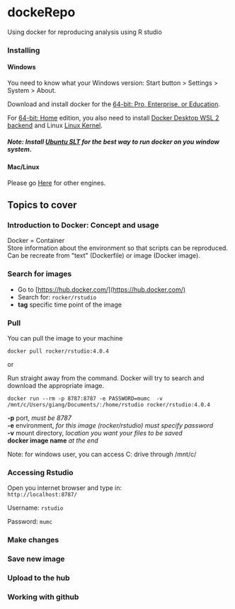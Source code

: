 # dockeRepo
Using docker for reproducing analysis using R studio 

### Installing

#### Windows
You need to know what your Windows version: Start button > Settings > System > About.  

Download and install docker for the [64-bit: Pro, Enterprise, or Education](https://docs.docker.com/docker-for-windows/install/).  

For [64-bit: Home](https://docs.docker.com/docker-for-windows/install-windows-home/) edition, you also need to install [Docker Desktop WSL 2 backend](https://docs.docker.com/docker-for-windows/wsl/) and Linux [Linux Kernel](https://docs.microsoft.com/en-gb/windows/wsl/install-win10#step-4---download-the-linux-kernel-update-package).

##### Note: Install [Ubuntu SLT](https://ubuntu.com/tutorials/ubuntu-on-windows#1-overview) for the best way to run docker on you window system.

#### Mac/Linux
Please go [Here](https://docs.docker.com/engine/install/) for other engines.



## Topics to cover

### Introduction to Docker: Concept and usage  
Docker = Container  
Store information about the environment so that scripts can be reproduced.  
Can be recreate from "text" (Dockerfile) or image (Docker image).

### Search for images  

- Go to [https://hub.docker.com/](https://hub.docker.com/)  
- Search for:
``` rocker/rstudio ``` 
- **tag** specific time point of the image  

### Pull  

You can pull the image to your machine
```
docker pull rocker/rstudio:4.0.4
```
or  

Run straight away from the command. Docker will try to search and download the appropriate image.  

```
docker run --rm -p 8787:8787 -e PASSWORD=mumc  -v  /mnt/c/Users/giang/Documents/:/home/rstudio rocker/rstudio:4.0.4
```

**-p** port, *must be 8787*  
**-e** environment, *for this image (rocker/rstudio) must specify password*  
**-v** mount directory, *location you want your files to be saved*  
**docker image name** *at the end* 


Note: for windows user, you can access C: drive through /mnt/c/  

### Accessing Rstudio

Open you internet browser and type in:  
```http://localhost:8787/```

Username: ```rstudio```  

Password: ```mumc```  


### Make changes

### Save new image

### Upload to the hub

### Working with github

